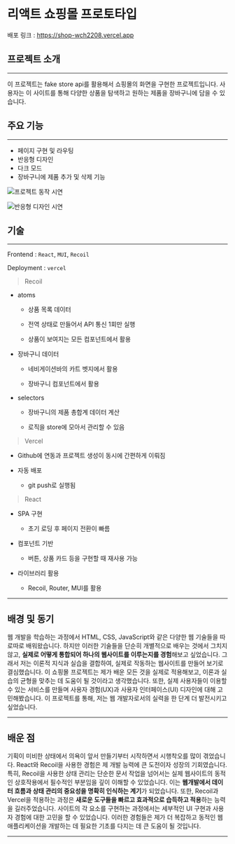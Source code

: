 # 리액트 쇼핑몰 프로토타입

배포 링크 : https://shop-wch2208.vercel.app

## 프로젝트 소개

---

이 프로젝트는 fake store api를 활용해서 쇼핑몰의 화면을 구현한 프로젝트입니다. 사용자는 이 사이트를 통해 다양한 상품을 탐색하고 원하는 제품을 장바구니에 담을 수 있습니다.

## 주요 기능

---

- 페이지 구현 및 라우팅
- 반응형 디자인
- 다크 모드
- 장바구니에 제품 추가 및 삭제 기능

![프로젝트 동작 시연](src/assets/프로젝트소개.gif)

![반응형 디자인 시연](src/assets/프로젝트반응형디자인소개.gif)

## 기술

---

Frontend : `React`, `MUI`, `Recoil`

Deployment : `vercel`

> Recoil

- atoms

  - 상품 목록 데이터

  - 전역 상태로 만들어서 API 통신 1회만 실행

  - 상품이 보여지는 모든 컴포넌트에서 활용

- 장바구니 데이터

  - 네비게이션바의 카트 벳지에서 활용

  - 장바구니 컴포넌트에서 활용

- selectors

  - 장바구니의 제품 총합계 데이터 계산

  - 로직을 store에 모아서 관리할 수 있음

> Vercel

- Github에 연동과 프로젝트 생성이 동시에 간편하게 이뤄짐

- 자동 배포

  - git push로 실행됨

> React

- SPA 구현

  - 초기 로딩 후 페이지 전환이 빠름

- 컴포넌트 기반

  - 버튼, 상품 카드 등을 구현할 때 재사용 가능

- 라이브러리 활용

  - Recoil, Router, MUI를 활용

---

## 배경 및 동기

웹 개발을 학습하는 과정에서 HTML, CSS, JavaScript와 같은 다양한 웹 기술들을 따로따로 배워왔습니다. 하지만 이러한 기술들을 단순히 개별적으로 배우는 것에서 그치지 않고, **실제로 어떻게 통합되어 하나의 웹사이트를 이루는지를 경험**해보고 싶었습니다. 그래서 저는 이론적 지식과 실습을 결합하여, 실제로 작동하는 웹사이트를 만들어 보기로 결심했습니다. 이 쇼핑몰 프로젝트는 제가 배운 모든 것을 실제로 적용해보고, 이론과 실습의 균형을 맞추는 데 도움이 될 것이라고 생각했습니다. 또한, 실제 사용자들이 이용할 수 있는 서비스를 만들며 사용자 경험(UX)과 사용자 인터페이스(UI) 디자인에 대해 고민해봤습니다. 이 프로젝트를 통해, 저는 웹 개발자로서의 실력을 한 단계 더 발전시키고 싶었습니다.

---

## 배운 점

기획이 미비한 상태에서 의욕이 앞서 만들기부터 시작하면서 시행착오를 많이 겪었습니다. React와 Recoil을 사용한 경험은 제 개발 능력에 큰 도전이자 성장의 기회였습니다. 특히, Recoil을 사용한 상태 관리는 단순한 문서 작업을 넘어서는 실제 웹사이트의 동적인 상호작용에서 필수적인 부분임을 깊이 이해할 수 있었습니다. 이는 **웹개발에서 데이터 흐름과 상태 관리의 중요성을 명확히 인식하는 계기**가 되었습니다. 또한, Recoil과 Vercel을 적용하는 과정은 **새로운 도구들을 빠르고 효과적으로 습득하고 적용**하는 능력을 길러주었습니다. 사이트의 각 요소를 구현하는 과정에서는 세부적인 UI 구현과 사용자 경험에 대한 고민을 할 수 있었습니다. 이러한 경험들은 제가 더 복잡하고 동적인 웹 애플리케이션을 개발하는 데 필요한 기초를 다지는 데 큰 도움이 될 것입니다.

---
